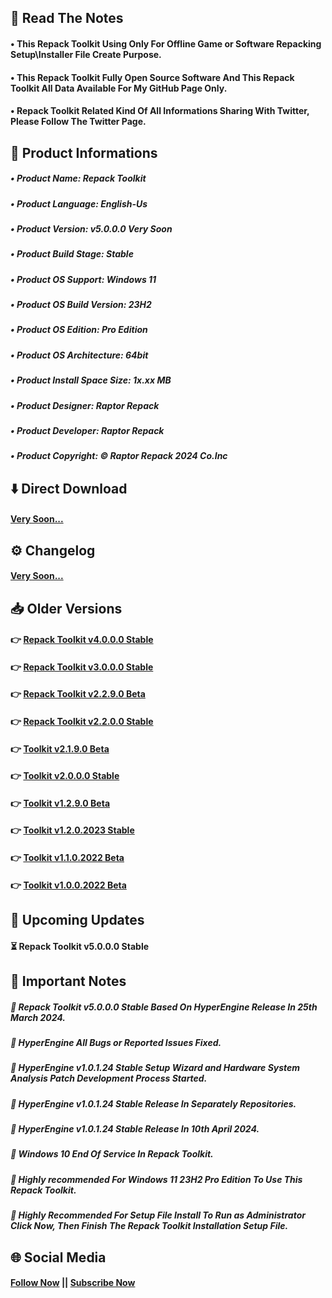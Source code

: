 ## 📝 Read The Notes

#### • This Repack Toolkit Using Only For Offline Game or Software Repacking Setup\Installer File Create Purpose.

#### • This Repack Toolkit Fully Open Source Software And This Repack Toolkit All Data Available For My GitHub Page Only.

#### • Repack Toolkit Related Kind Of All Informations Sharing With Twitter, Please Follow The Twitter Page.

## 🧾 Product Informations

##### • Product Name: Repack Toolkit
##### • Product Language: English-Us
##### • Product Version: v5.0.0.0 Very Soon
##### • Product Build Stage: Stable
##### • Product OS Support: Windows 11
##### • Product OS Build Version: 23H2
##### • Product OS Edition: Pro Edition
##### • Product OS Architecture: 64bit
##### • Product Install Space Size: 1x.xx MB
##### • Product Designer: Raptor Repack
##### • Product Developer: Raptor Repack
##### • Product Copyright: © Raptor Repack 2024 Co.Inc

## ⬇️ Direct Download

#### [Very Soon...](https://github.com/RaptorRepack/RepackToolkit)

## ⚙️ Changelog

#### [Very Soon...](https://github.com/RaptorRepack/RepackToolkit)

## 📥 Older Versions

#### 👉 [Repack Toolkit v4.0.0.0 Stable](https://github.com/RaptorRepack/RepackToolkit/releases/tag/v4.0.0.0)

#### 👉 [Repack Toolkit v3.0.0.0 Stable](https://github.com/RaptorRepack/RepackToolkit/releases/tag/v3.0.0.0)

#### 👉 [Repack Toolkit v2.2.9.0 Beta](https://github.com/RaptorRepack/RepackToolkit/releases/tag/v2.2.9.0)

#### 👉 [Repack Toolkit v2.2.0.0 Stable](https://github.com/RaptorRepack/RepackToolkit/releases/tag/v2.2.0.0)

#### 👉 [Toolkit v2.1.9.0 Beta](https://github.com/RaptorRepack/RepackToolkit/releases/tag/v2.1.9.0)

#### 👉 [Toolkit v2.0.0.0 Stable](https://github.com/RaptorRepack/RepackToolkit/releases/tag/v2.0.0.0)

#### 👉 [Toolkit v1.2.9.0 Beta](https://github.com/RaptorRepack/RepackToolkit/releases/tag/v1.2.9.0)

#### 👉 [Toolkit v1.2.0.2023 Stable](https://github.com/RaptorRepack/RepackToolkit/releases/tag/v1.2.0.0)

#### 👉 [Toolkit v1.1.0.2022 Beta](https://github.com/RaptorRepack/RepackToolkit/releases/tag/v1.1.0.0)

#### 👉 [Toolkit v1.0.0.2022 Beta](https://github.com/RaptorRepack/RepackToolkit/releases/tag/v1.0.0.0)

## 📢 Upcoming Updates

#### ⏳ Repack Toolkit v5.0.0.0 Stable

## 📝 Important Notes

##### 🔴 Repack Toolkit v5.0.0.0 Stable Based On HyperEngine Release In 25th March 2024.

##### 🔴 HyperEngine All Bugs or Reported Issues Fixed.

##### 🔴 HyperEngine v1.0.1.24 Stable Setup Wizard and Hardware System Analysis Patch Development Process Started.

##### 🔴 HyperEngine v1.0.1.24 Stable Release In Separately Repositories.

##### 🔴 HyperEngine v1.0.1.24 Stable Release In 10th April 2024.

##### 🔴 Windows 10 End Of Service In Repack Toolkit.

##### 🔴 Highly recommended For Windows 11 23H2 Pro Edition To Use This Repack Toolkit.

##### 🔴 Highly Recommended For Setup File Install To Run as Administrator Click Now, Then Finish The Repack Toolkit Installation Setup File.

## 🌐 Social Media

#### [Follow Now](https://twitter.com/raptorrepack) || [Subscribe Now](https://youtube.com/@RaptorRepack)
